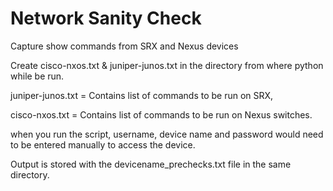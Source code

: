 # Network Sanity Check
 
Capture show commands from SRX and Nexus devices

Create cisco-nxos.txt & juniper-junos.txt in the directory from where python while be run. 

juniper-junos.txt = Contains list of commands to be run on SRX,

cisco-nxos.txt = Contains list of commands to be run on Nexus switches.

when you run the script, username, device name and password would need to be entered manually to access the device. 

Output is stored with the devicename_prechecks.txt file in the same directory. 